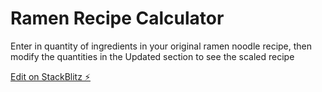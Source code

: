 # Ramen Recipe Calculator
Enter in quantity of ingredients in your original ramen noodle recipe, then modify the quantities in the Updated section to see the scaled recipe

[Edit on StackBlitz ⚡️](https://stackblitz.com/edit/recipe-form-ljs99x)